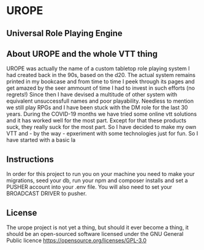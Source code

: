 # UROPE
## Universal Role Playing Engine

## About UROPE and the whole VTT thing
UROPE was actually the name of a custom tabletop role playing system I had created back in the 90s, based on the d20. The actual system remains printed in my bookcase and from time to time I peek through its pages and get amazed by the seer ammount of time I had to invest in such efforts (no regrets!) Since then I have devised a multitude of other system with equivalent unsuccessfull names and poor playability. Needless to mention we still play RPGs and I have been stuck with the DM role for the last 30 years.
During the COVID-19 months we have tried some online vtt solutions and it has worked well for the most part. Except for that these products suck, they really suck for the most part. So I have decided to make my own VTT and - by the way - epxeriment with some technologies just for fun.
So I have started with a basic la

## Instructions
In order for this project to run you on your machine you need to make your migrations, seed your db, run your npm and composer installs and set a PUSHER account into your .env file. You will also need to set your BROADCAST DRIVER to pusher.


## License

The urope project is not yet a thing, but should it ever become a thing, it should be an open-sourced software licensed under the GNU General Public licence https://opensource.org/licenses/GPL-3.0
